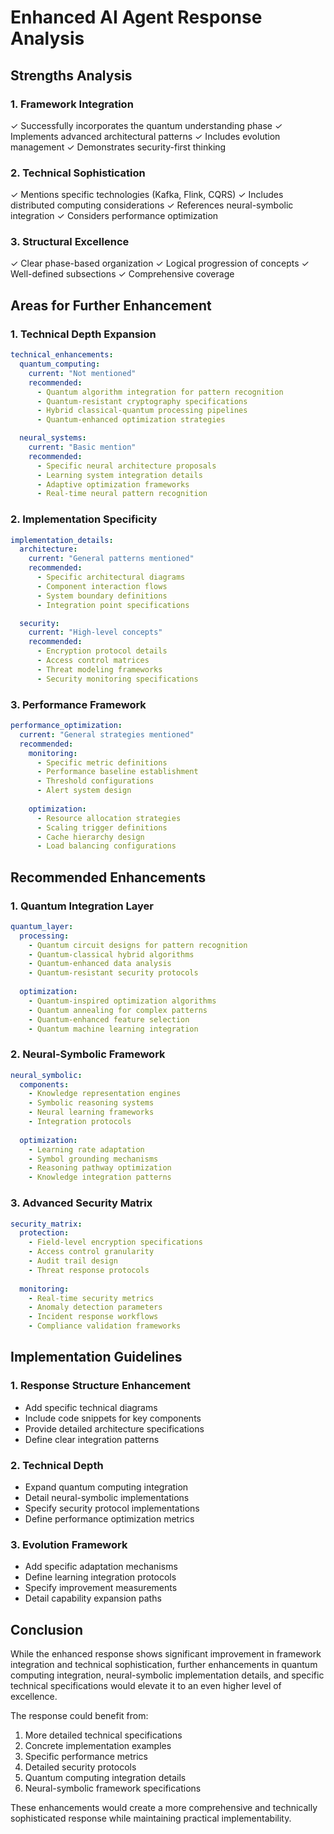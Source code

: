 # Enhanced AI Agent Response Analysis

## Strengths Analysis

### 1. Framework Integration
✓ Successfully incorporates the quantum understanding phase
✓ Implements advanced architectural patterns
✓ Includes evolution management
✓ Demonstrates security-first thinking

### 2. Technical Sophistication
✓ Mentions specific technologies (Kafka, Flink, CQRS)
✓ Includes distributed computing considerations
✓ References neural-symbolic integration
✓ Considers performance optimization

### 3. Structural Excellence
✓ Clear phase-based organization
✓ Logical progression of concepts
✓ Well-defined subsections
✓ Comprehensive coverage

## Areas for Further Enhancement

### 1. Technical Depth Expansion

```yaml
technical_enhancements:
  quantum_computing:
    current: "Not mentioned"
    recommended:
      - Quantum algorithm integration for pattern recognition
      - Quantum-resistant cryptography specifications
      - Hybrid classical-quantum processing pipelines
      - Quantum-enhanced optimization strategies

  neural_systems:
    current: "Basic mention"
    recommended:
      - Specific neural architecture proposals
      - Learning system integration details
      - Adaptive optimization frameworks
      - Real-time neural pattern recognition
```

### 2. Implementation Specificity

```yaml
implementation_details:
  architecture:
    current: "General patterns mentioned"
    recommended:
      - Specific architectural diagrams
      - Component interaction flows
      - System boundary definitions
      - Integration point specifications

  security:
    current: "High-level concepts"
    recommended:
      - Encryption protocol details
      - Access control matrices
      - Threat modeling frameworks
      - Security monitoring specifications
```

### 3. Performance Framework

```yaml
performance_optimization:
  current: "General strategies mentioned"
  recommended:
    monitoring:
      - Specific metric definitions
      - Performance baseline establishment
      - Threshold configurations
      - Alert system design
    
    optimization:
      - Resource allocation strategies
      - Scaling trigger definitions
      - Cache hierarchy design
      - Load balancing configurations
```

## Recommended Enhancements

### 1. Quantum Integration Layer
```yaml
quantum_layer:
  processing:
    - Quantum circuit designs for pattern recognition
    - Quantum-classical hybrid algorithms
    - Quantum-enhanced data analysis
    - Quantum-resistant security protocols
  
  optimization:
    - Quantum-inspired optimization algorithms
    - Quantum annealing for complex patterns
    - Quantum-enhanced feature selection
    - Quantum machine learning integration
```

### 2. Neural-Symbolic Framework
```yaml
neural_symbolic:
  components:
    - Knowledge representation engines
    - Symbolic reasoning systems
    - Neural learning frameworks
    - Integration protocols
  
  optimization:
    - Learning rate adaptation
    - Symbol grounding mechanisms
    - Reasoning pathway optimization
    - Knowledge integration patterns
```

### 3. Advanced Security Matrix
```yaml
security_matrix:
  protection:
    - Field-level encryption specifications
    - Access control granularity
    - Audit trail design
    - Threat response protocols
  
  monitoring:
    - Real-time security metrics
    - Anomaly detection parameters
    - Incident response workflows
    - Compliance validation frameworks
```

## Implementation Guidelines

### 1. Response Structure Enhancement
- Add specific technical diagrams
- Include code snippets for key components
- Provide detailed architecture specifications
- Define clear integration patterns

### 2. Technical Depth
- Expand quantum computing integration
- Detail neural-symbolic implementations
- Specify security protocol implementations
- Define performance optimization metrics

### 3. Evolution Framework
- Add specific adaptation mechanisms
- Define learning integration protocols
- Specify improvement measurements
- Detail capability expansion paths

## Conclusion

While the enhanced response shows significant improvement in framework integration and technical sophistication, further enhancements in quantum computing integration, neural-symbolic implementation details, and specific technical specifications would elevate it to an even higher level of excellence.

The response could benefit from:
1. More detailed technical specifications
2. Concrete implementation examples
3. Specific performance metrics
4. Detailed security protocols
5. Quantum computing integration details
6. Neural-symbolic framework specifications

These enhancements would create a more comprehensive and technically sophisticated response while maintaining practical implementability.